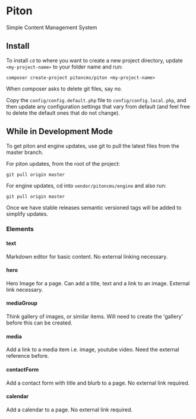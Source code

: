 # Piton
Simple Content Management System

## Install
To install `cd` to where you want to create a new project directory, update `<my-project-name>` to your folder name and run:

```
composer create-project pitoncms/piton <my-project-name>
```

When composer asks to delete git files, say no.

Copy the `config/config.default.php` file to `config/config.local.php`, and then update any configuration settings that vary from default (and feel free to delete the default ones that do not change).

## While in Development Mode
To get piton and engine updates, use git to pull the latest files from the master branch.

For piton updates, from the root of the project:

```
git pull origin master
```

For engine updates, cd into `vendor/pitoncms/engine` and also run:

```
git pull origin master
```

Once we have stable releases semantic versioned tags will be added to simplify updates.


### Elements

#### text

Markdown editor for basic content. No external linking necessary.

#### hero

Hero Image for a page. Can add a title, text and a link to an image. External link necessary.

#### mediaGroup

Think gallery of images, or similar items. Will need to create the 'gallery' before this can be created.

#### media

Add a link to a media item i.e. image, youtube video. Need the external reference before.

#### contactForm

Add a contact form with title and blurb to a page. No external link required.

#### calendar

Add a calendar to a page. No external link required.

